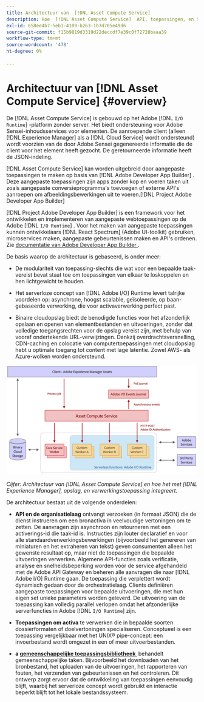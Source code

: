```yaml
---
title: Architectuur van  [!DNL Asset Compute Service]
description: Hoe  [!DNL Asset Compute Service]  API, toepassingen, en SDK werken samen om de wolk-inheemse dienst van de activaverwerking te verlenen.
exl-id: 658ee4b7-5eb1-4109-b263-1b7d705e49d6
source-git-commit: f15b9819d3319d22deccdf7e39c0f72728baaa39
workflow-type: tm+mt
source-wordcount: '478'
ht-degree: 0%

---
```


# Architectuur van [!DNL Asset Compute Service] {#overview}

De [!DNL Asset Compute Service] is gebouwd op het Adobe [!DNL `I/O Runtime`] -platform zonder server. Het biedt ondersteuning voor Adobe Sensei-inhoudsservices voor elementen. De aanroepende client (alleen [!DNL Experience Manager] als a [!DNL Cloud Service] wordt ondersteund) wordt voorzien van de door Adobe Sensei gegenereerde informatie die de client voor het element heeft gezocht. De geretourneerde informatie heeft de JSON-indeling.

[!DNL Asset Compute Service] kan worden uitgebreid door aangepaste toepassingen te maken op basis van [!DNL Adobe Developer App Builder] . Deze aangepaste toepassingen zijn apps zonder kop en voeren taken uit zoals aangepaste conversieprogramma&#39;s toevoegen of externe API&#39;s aanroepen om afbeeldingsbewerkingen uit te voeren.[!DNL Project Adobe Developer App Builder]

[!DNL Project Adobe Developer App Builder] is een framework voor het ontwikkelen en implementeren van aangepaste webtoepassingen op de Adobe [!DNL `I/O Runtime`] . Voor het maken van aangepaste toepassingen kunnen ontwikkelaars [!DNL React Spectrum] (Adobe UI-toolkit) gebruiken, microservices maken, aangepaste gebeurtenissen maken en API&#39;s ordenen. Zie [&#x200B; documentatie van Adobe Developer App Builder &#x200B;](https://developer.adobe.com/app-builder/docs/overview).

De basis waarop de architectuur is gebaseerd, is onder meer:

* De modulariteit van toepassing-slechts die wat voor een bepaalde taak-vereist bevat staat toe om toepassingen van elkaar te loskoppelen en hen lichtgewicht te houden.

* Het serverloze concept van [!DNL Adobe I/O] Runtime levert talrijke voordelen op: asynchrone, hoogst scalable, geïsoleerde, op baan-gebaseerde verwerking, die voor activaverwerking perfect past.

* Binaire cloudopslag biedt de benodigde functies voor het afzonderlijk opslaan en openen van elementbestanden en uitvoeringen, zonder dat volledige toegangsrechten voor de opslag vereist zijn, met behulp van vooraf ondertekende URL-verwijzingen. Dankzij overdrachtsversnelling, CDN-caching en colocatie van computertoepassingen met cloudopslag hebt u optimale toegang tot content met lage latentie. Zowel AWS- als Azure-wolken worden ondersteund.

![&#x200B; Architectuur van de Dienst van Asset Compute &#x200B;](assets/architecture-diagram.png)

*Cijfer: Architectuur van [!DNL Asset Compute Service] en hoe het met [!DNL Experience Manager], opslag, en verwerkingstoepassing integreert.*

De architectuur bestaat uit de volgende onderdelen:

* **API en de organisatielaag** ontvangt verzoeken (in formaat JSON) die de dienst instrueren om een bronactiva in veelvoudige vertoningen om te zetten. De aanvragen zijn asynchroon en retourneren met een activerings-id die taak-id is. Instructies zijn louter declaratief en voor alle standaardverwerkingsbewerkingen (bijvoorbeeld het genereren van miniaturen en het extraheren van tekst) geven consumenten alleen het gewenste resultaat op, maar niet de toepassingen die bepaalde uitvoeringen verwerken. Algemene API-functies zoals verificatie, analyse en snelheidsbeperking worden vóór de service afgehandeld met de Adobe API Gateway en beheren alle aanvragen die naar [!DNL Adobe I/O] Runtime gaan. De toepassing die verplettert wordt dynamisch gedaan door de orchestratielaag. Clients definiëren aangepaste toepassingen voor bepaalde uitvoeringen, die met hun eigen set unieke parameters worden geleverd. De uitvoering van de toepassing kan volledig parallel verlopen omdat het afzonderlijke serverfuncties in Adobe [!DNL `I/O Runtime`] zijn.

* **Toepassingen om activa** te verwerken die in bepaalde soorten dossierformaten of doelvertoningen specialiseren. Conceptueel is een toepassing vergelijkbaar met het UNIX® pipe-concept: een invoerbestand wordt omgezet in een of meer uitvoerbestanden.

* **a [&#x200B; gemeenschappelijke toepassingsbibliotheek &#x200B;](https://github.com/adobe/asset-compute-sdk)** behandelt gemeenschappelijke taken. Bijvoorbeeld het downloaden van het bronbestand, het uploaden van de uitvoeringen, het rapporteren van fouten, het verzenden van gebeurtenissen en het controleren. Dit ontwerp zorgt ervoor dat de ontwikkeling van toepassingen eenvoudig blijft, waarbij het serverloze concept wordt gebruikt en interactie beperkt blijft tot het lokale bestandssysteem.

<!-- TBD:

* About the YAML file?
* minimize description to custom applications
* remove all internal stuff (e.g. Photoshop application, API Gateway) from text and diagram
* update diagram to focus on 3rd party custom applications ONLY
* Explain important transactions/handshakes?
* Flow of assets/control? See the illustration on the Nui diagrams wiki.
* Illustrations. See the SVG shared by Alex.
* Exceptions? Limitations? Call-outs? Gotchas?
* Do we want to add what basic processing is not available currently, that is expected by existing AEM customers?
-->
